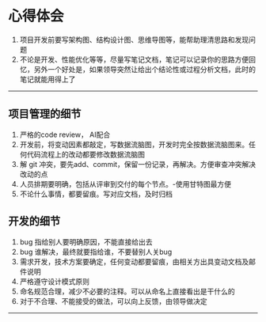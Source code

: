 # 心得体会

1. 项目开发前要写架构图、结构设计图、思维导图等，能帮助理清思路和发现问题
2. 不论是开发、性能优化等等，尽量写笔记文档，笔记可以记录你的思路方便回忆，另外一个好处是，如果领导突然让给出个结论性或过程分析文档，此时的笔记就能用得上了

---

## 项目管理的细节

1. 严格的code review， AI配合
2. 开发前，将变动因素都敲定，写数据流脑图，开发时完全按数据流脑图来。任何代码流程上的改动都要修改数据流脑图
3. 解 git 冲突，要先add、commit，保留一份记录，再解决。方便审查冲突解决改动的点
4. 人员排期要明确，包括从评审到交付的每个节点。-使用甘特图最方便
5. 不论什么事情，都要留痕。写对应文档，及时归档

## 开发的细节

1. bug 指给别人要明确原因，不能直接给出去
2. bug 谁解决，最终就要指给谁，不要替别人关bug
3. 需求开发，技术方案要确定，任何变动都要留痕，由相关方出具变动文档及邮件说明
4. 严格遵守设计模式原则
5. 命名规范合理，减少不必要的注释。可以从命名上直接看出是干什么的
6. 对于不合理、不能接受的做法，可以向上反馈，由领导做决定

---
